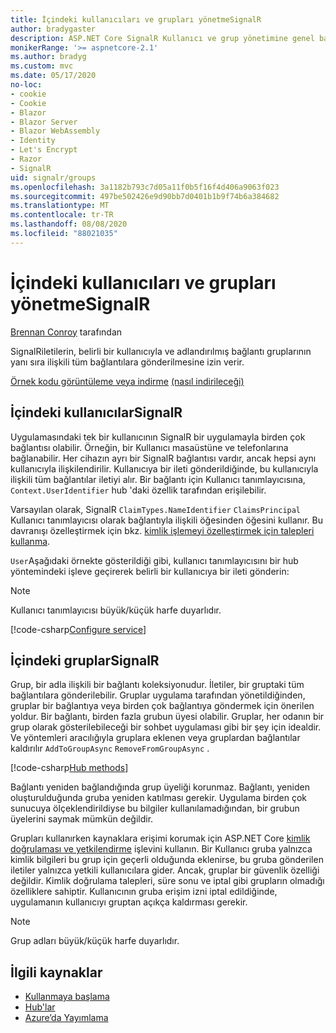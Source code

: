 ```yaml
---
title: İçindeki kullanıcıları ve grupları yönetmeSignalR
author: bradygaster
description: ASP.NET Core SignalR Kullanıcı ve grup yönetimine genel bakış.
monikerRange: '>= aspnetcore-2.1'
ms.author: bradyg
ms.custom: mvc
ms.date: 05/17/2020
no-loc:
- cookie
- Cookie
- Blazor
- Blazor Server
- Blazor WebAssembly
- Identity
- Let's Encrypt
- Razor
- SignalR
uid: signalr/groups
ms.openlocfilehash: 3a1182b793c7d05a11f0b5f16f4d406a9063f023
ms.sourcegitcommit: 497be502426e9d90bb7d0401b1b9f74b6a384682
ms.translationtype: MT
ms.contentlocale: tr-TR
ms.lasthandoff: 08/08/2020
ms.locfileid: "88021035"
---
```

# <a name="manage-users-and-groups-in-no-locsignalr"></a>İçindeki kullanıcıları ve grupları yönetmeSignalR

[Brennan Conroy](https://github.com/BrennanConroy) tarafından

SignalRiletilerin, belirli bir kullanıcıyla ve adlandırılmış bağlantı gruplarının yanı sıra ilişkili tüm bağlantılara gönderilmesine izin verir.

[Örnek kodu görüntüleme veya indirme](https://github.com/dotnet/AspNetCore.Docs/tree/master/aspnetcore/signalr/groups/sample/) [(nasıl indirileceği)](xref:index#how-to-download-a-sample)

## <a name="users-in-no-locsignalr"></a>İçindeki kullanıcılarSignalR

Uygulamasındaki tek bir kullanıcının SignalR bir uygulamayla birden çok bağlantısı olabilir. Örneğin, bir Kullanıcı masaüstüne ve telefonlarına bağlanabilir. Her cihazın ayrı bir SignalR bağlantısı vardır, ancak hepsi aynı kullanıcıyla ilişkilendirilir. Kullanıcıya bir ileti gönderildiğinde, bu kullanıcıyla ilişkili tüm bağlantılar iletiyi alır. Bir bağlantı için Kullanıcı tanımlayıcısına, `Context.UserIdentifier` hub 'daki özellik tarafından erişilebilir.

Varsayılan olarak, SignalR `ClaimTypes.NameIdentifier` `ClaimsPrincipal` Kullanıcı tanımlayıcısı olarak bağlantıyla ilişkili öğesinden öğesini kullanır. Bu davranışı özelleştirmek için bkz. [kimlik işlemeyi özelleştirmek için talepleri kullanma](xref:signalr/authn-and-authz#use-claims-to-customize-identity-handling).

`User`Aşağıdaki örnekte gösterildiği gibi, kullanıcı tanımlayıcısını bir hub yöntemindeki işleve geçirerek belirli bir kullanıcıya bir ileti gönderin:

> [!NOTE]
> Kullanıcı tanımlayıcısı büyük/küçük harfe duyarlıdır.

[!code-csharp[Configure service](groups/sample/Hubs/ChatHub.cs?range=29-32)]

## <a name="groups-in-no-locsignalr"></a>İçindeki gruplarSignalR

Grup, bir adla ilişkili bir bağlantı koleksiyonudur. İletiler, bir gruptaki tüm bağlantılara gönderilebilir. Gruplar uygulama tarafından yönetildiğinden, gruplar bir bağlantıya veya birden çok bağlantıya göndermek için önerilen yoldur. Bir bağlantı, birden fazla grubun üyesi olabilir. Gruplar, her odanın bir grup olarak gösterilebileceği bir sohbet uygulaması gibi bir şey için idealdir. Ve yöntemleri aracılığıyla gruplara eklenen veya gruplardan bağlantılar kaldırılır `AddToGroupAsync` `RemoveFromGroupAsync` .

[!code-csharp[Hub methods](groups/sample/Hubs/ChatHub.cs?range=15-27)]

Bağlantı yeniden bağlandığında grup üyeliği korunmaz. Bağlantı, yeniden oluşturulduğunda gruba yeniden katılması gerekir. Uygulama birden çok sunucuya ölçeklendirildiyse bu bilgiler kullanılamadığından, bir grubun üyelerini saymak mümkün değildir.

Grupları kullanırken kaynaklara erişimi korumak için ASP.NET Core [kimlik doğrulaması ve yetkilendirme](xref:signalr/authn-and-authz) işlevini kullanın. Bir Kullanıcı gruba yalnızca kimlik bilgileri bu grup için geçerli olduğunda eklenirse, bu gruba gönderilen iletiler yalnızca yetkili kullanıcılara gider. Ancak, gruplar bir güvenlik özelliği değildir. Kimlik doğrulama talepleri, süre sonu ve iptal gibi grupların olmadığı özelliklere sahiptir. Kullanıcının gruba erişim izni iptal edildiğinde, uygulamanın kullanıcıyı gruptan açıkça kaldırması gerekir.

> [!NOTE]
> Grup adları büyük/küçük harfe duyarlıdır.

## <a name="related-resources"></a>İlgili kaynaklar

* [Kullanmaya başlama](xref:tutorials/signalr)
* [Hub'lar](xref:signalr/hubs)
* [Azure’da Yayımlama](xref:signalr/publish-to-azure-web-app)
